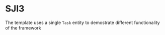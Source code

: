 # SJI3
 
The template uses a single `Task` entity to demostrate different functionality of the framework
